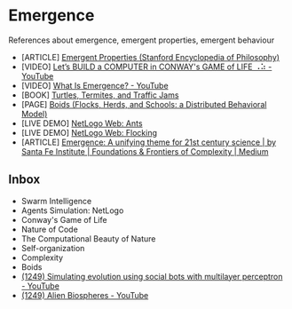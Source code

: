 # Emergence
References about emergence, emergent properties, emergent behaviour

* [ARTICLE] [Emergent Properties (Stanford Encyclopedia of Philosophy)](https://plato.stanford.edu/entries/properties-emergent/)
* [VIDEO] [Let’s BUILD a COMPUTER in CONWAY's GAME of LIFE ⠠⠵ - YouTube](https://www.youtube.com/watch?v=Kk2MH9O4pXY)
* [VIDEO] [What Is Emergence? - YouTube](https://www.youtube.com/watch?v=TlysTnxF_6c)
* [BOOK] [Turtles, Termites, and Traffic Jams](https://mitpress.mit.edu/9780262680936/turtles-termites-and-traffic-jams/)
* [PAGE] [Boids (Flocks, Herds, and Schools: a Distributed Behavioral Model)](http://www.red3d.com/cwr/boids/)
* [LIVE DEMO] [NetLogo Web: Ants](http://www.netlogoweb.org/launch#http://www.netlogoweb.org/assets/modelslib/Sample%20Models/Biology/Ants.nlogo)
* [LIVE DEMO] [NetLogo Web: Flocking](http://www.netlogoweb.org/launch#http://www.netlogoweb.org/assets/modelslib/Sample%20Models/Biology/Flocking.nlogo)
* [ARTICLE] [Emergence: A unifying theme for 21st century science | by Santa Fe Institute | Foundations & Frontiers of Complexity | Medium](https://medium.com/sfi-30-foundations-frontiers/emergence-a-unifying-theme-for-21st-century-science-4324ac0f951e) 

## Inbox

* Swarm Intelligence
* Agents Simulation: NetLogo
* Conway's Game of Life
* Nature of Code
* The Computational Beauty of Nature
* Self-organization
* Complexity
* Boids
* [(1249) Simulating evolution using social bots with multilayer perceptron - YouTube](https://www.youtube.com/watch?v=GvEywP8t12I&list=PLtRlzr3FnnND8MPabBticRQVaZi1v9XoH)
* [(1249) Alien Biospheres - YouTube](https://www.youtube.com/playlist?list=PL6xPxnYMQpquNuaEffJzjGjMsr6VktCYl) 
